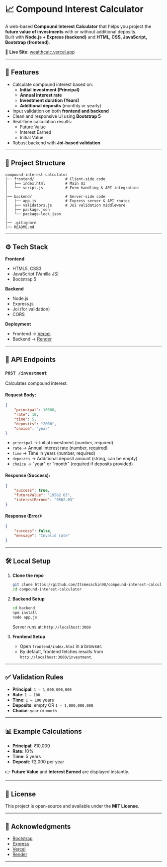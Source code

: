 # 📈 Compound Interest Calculator

A web-based **Compound Interest Calculator** that helps you project the **future value of investments** with or without additional deposits.  
Built with **Node.js + Express (backend)** and **HTML, CSS, JavaScript, Bootstrap (frontend)**.

🔗 **Live Site**: [wealthcalc.vercel.app](https://wealthcalc.vercel.app/)

---

## 🚀 Features

-   Calculate compound interest based on:
    -   **Initial investment (Principal)**
    -   **Annual interest rate**
    -   **Investment duration (Years)**
    -   **Additional deposits** (monthly or yearly)
-   Input validation on both **frontend and backend**
-   Clean and responsive UI using **Bootstrap 5**
-   Real-time calculation results:
    -   Future Value
    -   Interest Earned
    -   Initial Value
-   Robust backend with **Joi-based validation**

---

## 📂 Project Structure

```
compound-interest-calculator
│── frontend/              # Client-side code
│   ├── index.html         # Main UI
│   └── script.js          # Form handling & API integration
│
│── backend/               # Server-side code
│   ├── app.js             # Express server & API routes
│   ├── validators.js      # Joi validation middleware
│   ├── package.json
│   └── package-lock.json
│
│── .gitignore
│── README.md
```

---

## ⚙️ Tech Stack

**Frontend**

-   HTML5, CSS3
-   JavaScript (Vanilla JS)
-   Bootstrap 5

**Backend**

-   Node.js
-   Express.js
-   Joi (for validation)
-   CORS

**Deployment**

-   Frontend → [Vercel](https://vercel.com/)
-   Backend → [Render](https://render.com/)

---

## 📖 API Endpoints

### `POST /investment`

Calculates compound interest.

#### Request Body:

```json
{
    "principal": 10000,
    "rate": 10,
    "time": 5,
    "deposits": "2000",
    "choice": "year"
}
```

-   `principal` → Initial investment (number, required)
-   `rate` → Annual interest rate (number, required)
-   `time` → Time in years (number, required)
-   `deposits` → Additional deposit amount (string, can be empty)
-   `choice` → "year" or "month" (required if deposits provided)

#### Response (Success):

```json
{
    "success": true,
    "futureValue": "19562.03",
    "interestEarned": "9562.03"
}
```

#### Response (Error):

```json
{
    "success": false,
    "message": "Invalid rate"
}
```

---

## 🛠️ Local Setup

1. **Clone the repo**

    ```bash
    git clone https://github.com/Itsmesachin98/compound-interest-calculator.git
    cd compound-interest-calculator
    ```

2. **Backend Setup**

    ```bash
    cd backend
    npm install
    node app.js
    ```

    Server runs at: `http://localhost:3000`

3. **Frontend Setup**
    - Open `frontend/index.html` in a browser.
    - By default, frontend fetches results from `http://localhost:3000/investment`.

---

## ✅ Validation Rules

-   **Principal**: `1 – 1,000,000,000`
-   **Rate**: `1 – 100`
-   **Time**: `1 – 100` years
-   **Deposits**: empty OR `1 – 1,000,000,000`
-   **Choice**: `year` or `month`

---

## 📊 Example Calculations

-   **Principal**: ₹10,000
-   **Rate**: 10%
-   **Time**: 5 years
-   **Deposit**: ₹2,000 per year

👉 **Future Value** and **Interest Earned** are displayed instantly.

---

## 📜 License

This project is open-source and available under the **MIT License**.

---

## 🙌 Acknowledgments

-   [Bootstrap](https://getbootstrap.com/)
-   [Express](https://expressjs.com/)
-   [Vercel](https://vercel.com/)
-   [Render](https://render.com/)

---

